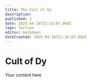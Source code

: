 ```yaml
---
title: The Cult of Dy
description: 
published: 1
date: 2025-04-14T21:33:07.060Z
tags: faction
editor: markdown
dateCreated: 2025-04-10T21:26:07.866Z
---
```


# Cult of Dy
Your content here
